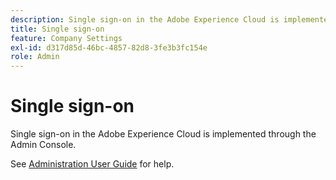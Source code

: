 ```yaml
---
description: Single sign-on in the Adobe Experience Cloud is implemented through the Admin Console.
title: Single sign-on
feature: Company Settings
exl-id: d317d85d-46bc-4857-82d8-3fe3b3fc154e
role: Admin
---
```

# Single sign-on

Single sign-on in the Adobe Experience Cloud is implemented through the Admin Console.

See [Administration User Guide](https://helpx.adobe.com/enterprise/admin-guide.html/enterprise/using/set-up-identity.ug.html) for help.
